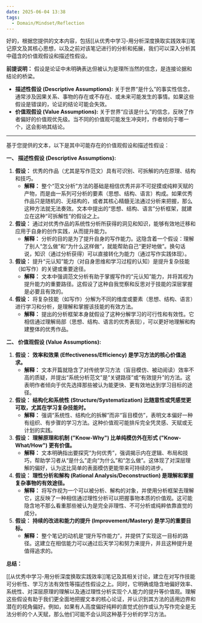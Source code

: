 ```yaml
---
date: 2025-06-04 13:38
tags:
  - Domain/Mindset/Reflection
---
```


好的，根据您提供的文本内容，包括[[从优秀中学习-用分析深度换取实践效率]]笔记原文及其核心思想，以及之前对该笔记进行的分析和拓展，我们可以深入分析其中蕴含的价值观假设和描述性假设。

**前提说明：** 假设是论证中未明确表达但被认为是理所当然的信念，是连接论据和结论的桥梁。

- **描述性假设 (Descriptive Assumptions):** 关于世界“是什么”的事实性信念，通常涉及因果关系、事物的存在或不存在、或未来可能发生的事情。如果这些假设是错误的，论证的结论可能会失效。
- **价值观假设 (Value Assumptions):** 关于世界“应该是什么”的信念，反映了作者偏好的价值观优先级。当不同的价值观可能发生冲突时，作者倾向于哪一个，这会影响其结论。

---

基于您提供的文本，以下是其中可能存在的价值观假设和描述性假设：

**一、 描述性假设 (Descriptive Assumptions):**

1. **假设：** 优秀的作品（尤其是写作范文）具有可识别、可拆解的内在原理、结构和技巧。
   - **解释：** 整个“范文分析”方法的基础是相信优秀并非不可捉摸或纯粹天赋的产物，而是由一系列可分析的要素（思想、结构、语言）构成。如果优秀作品只是随机的、无结构的，或者其核心精髓无法通过分析来把握，那么这种方法就无法奏效。文本中提出的“思想、结构、语言”分析框架，就建立在这种“可拆解性”的假设之上。
2. **假设：** 通过对优秀作品的系统性分析所获得的洞见和知识，能够有效地迁移和应用于自身的创作实践，从而提升能力。
   - **解释：** 分析的目的是为了提升自身的写作能力。这隐含着一个假设：理解了别人“怎么做”和“为什么这样做”，就能帮助自己“更好地做”。换句话说，知识（通过分析获得）可以直接转化为能力（通过写作实践体现）。
3. **假设：** 提升“元认知”能力（对自身思维和学习过程的认知）是提升复杂技能（如写作）的关键或重要途径。
   - **解释：** 文本中强调范文分析有助于掌握写作的“元认知”能力，并将其视为提升能力的重要路径。这假设了这种自我觉察和反思对于技能的深层掌握是必要且有效的。
4. **假设：** 将复杂技能（如写作）分解为不同的维度或要素（思想、结构、语言）进行学习和分析，是理解和掌握该技能的有效方法。
   - **解释：** 提出的分析框架本身就假设了这种分解学习的可行性和有效性。它相信通过理解局部（思想、结构、语言的优秀表现），可以更好地理解和构建整体的优秀作品。

**二、 价值观假设 (Value Assumptions):**

1. **假设：** **效率和效果 (Effectiveness/Efficiency) 是学习方法的核心价值追求。**
   - **解释：** 文本开篇就隐含了对传统学习方法（盲目模仿、被动阅读）效率不高的质疑，并提出“系统分析范文”是“关键路径”或“有效提升”的方法。这表明作者倾向于优先选择那些被认为能更快、更有效地达到学习目标的途径。
2. **假设：** **结构化和系统性 (Structure/Systematization) 比随意性或凭感觉更可取，尤其在学习复杂技能时。**
   - **解释：** 强调“系统性、结构化的拆解”而非“盲目模仿”，表明文本偏好一种有组织、有步骤的学习方法。这种价值观可能排斥完全凭灵感、天赋或无计划的实践。
3. **假设：** **理解原理和机制 ("Know-Why") 比单纯模仿外在形式 ("Know-What/How") 更有价值。**
   - **解释：** 文本明确指出要探究“为何优秀”，强调揭示内在逻辑、布局和技巧，帮助学习者从“是什么”走向“为什么”和“怎么做”。这体现了对深层理解的偏好，认为这比简单的表面模仿更能带来可持续的进步。
4. **假设：** **理性分析和解构 (Rational Analysis/Deconstruction) 是理解和掌握复杂事物的有效途径。**
   - **解释：** 将写作视为一个可以被分析、解构的对象，并使用分析框架去理解它，这反映了一种相信通过理性分析可以把握事物本质的价值观。这可能隐含地不那么看重那些被认为是完全非理性、不可分析或纯粹依靠直觉的成分。
5. **假设：** **持续的改进和能力的提升 (Improvement/Mastery) 是学习的重要目标。**
   - **解释：** 整个笔记的动机是“提升写作能力”，并提供了实现这一目标的路径。这建立在相信能力可以通过后天学习和努力来提升，并且这种提升是值得追求的。

**总结：**

[[从优秀中学习-用分析深度换取实践效率]]笔记及其相关讨论，建立在对写作技能可分析性、学习方法有效性等描述性假设之上。同时，它明确或隐含地偏好效率、系统性、对深层原理的理解以及通过理性分析实现个人能力的提升等价值观。理解这些假设有助于我们更全面地把握文本的核心论证，并认识到其方法的适用边界和潜在的视角偏好。例如，如果有人高度偏好纯粹的直觉式创作或认为写作完全是无法分析的个人天赋，那么他们可能不会认同这种基于分析的学习方法。
